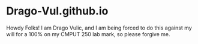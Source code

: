 # Drago-Vul.github.io

Howdy Folks! I am Drago Vulic, and I am being forced to do this against my will for a 100% on my CMPUT 250 lab mark, so please forgive me.

